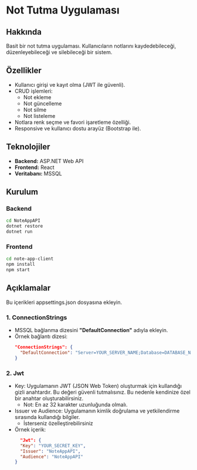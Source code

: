 # Not Tutma Uygulaması

## Hakkında
Basit bir not tutma uygulaması. Kullanıcıların notlarını kaydedebileceği, düzenleyebileceği ve silebileceği bir sistem.

## Özellikler
- Kullanıcı girişi ve kayıt olma (JWT ile güvenli).
- CRUD işlemleri:
  - Not ekleme
  - Not güncelleme
  - Not silme
  - Not listeleme
- Notlara renk seçme ve favori işaretleme özelliği.
- Responsive ve kullanıcı dostu arayüz (Bootstrap ile).

## Teknolojiler
- **Backend:** ASP.NET Web API
- **Frontend:** React
- **Veritabanı:** MSSQL

## Kurulum
### Backend 
```bash 
cd NoteAppAPI
dotnet restore
dotnet run
```     
### Frontend
```bash
cd note-app-client
npm install
npm start
```
## Açıklamalar
Bu içerikleri appsettings.json dosyasına ekleyin.
### 1. ConnectionStrings
- MSSQL bağlanma dizesini **"DefaultConnection"** adıyla ekleyin.
- Örnek bağlantı dizesi:
  ```json
  "ConnectionStrings": {
    "DefaultConnection": "Server=YOUR_SERVER_NAME;Database=DATABASE_NAME;Trusted_Connection=True;TrustServerCertificate=True;"
  }
  ```
### 2. Jwt
- Key: Uygulamanın JWT (JSON Web Token) oluşturmak için kullandığı gizli anahtardır. Bu değeri güvenli tutmalısınız. Bu nedenle kendinize özel bir anahtar oluşturabilirsiniz.
  - Not: En az 32 karakter uzunluğunda olmalı.
- Issuer ve Audience: Uygulamanın kimlik doğrulama ve yetkilendirme sırasında kullandığı bilgiler.
  - İsterseniz özelleştirebilirsiniz
- Örnek içerik: 
  ```json
    "Jwt": {
    "Key": "YOUR_SECRET_KEY",
    "Issuer": "NoteAppAPI",
    "Audience": "NoteAppAPI"
  }
  ```
     
